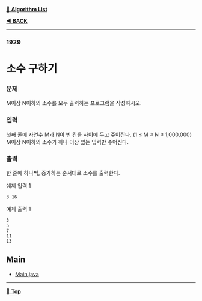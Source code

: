 [:file_folder: **Algorithm List**](https://github.com/dlalstj0213/Study.Algorithm_Java)

[:arrow_backward: **BACK**](../)

---

### 1929

# 소수 구하기

### 문제

M이상 N이하의 소수를 모두 출력하는 프로그램을 작성하시오.

### 입력

첫째 줄에 자연수 M과 N이 빈 칸을 사이에 두고 주어진다. (1 ≤ M ≤ N ≤ 1,000,000) M이상 N이하의 소수가 하나 이상 있는 입력만 주어진다.

### 출력

한 줄에 하나씩, 증가하는 순서대로 소수를 출력한다.

예제 입력 1 
```
3 16
```
예제 출력 1 
```
3
5
7
11
13
```

## Main

- [Main.java](./Main.java)

---

[:arrow_up_small: **Top**](#)